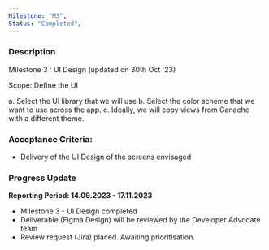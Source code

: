 ```yaml
---
Milestone: "M3",
Status: "Completed",
---
```

<!--lang:en--> 
### Description

Milestone 3 : UI Design (updated on 30th Oct '23)

Scope: Define the UI

a. Select the UI library that we will use 
b. Select the color scheme that we want to use across the app. 
c. Ideally, we will copy views from Ganache with a different theme.

### Acceptance Criteria:

- Delivery of the UI Design of the screens envisaged

### Progress Update

**Reporting Period: 14.09.2023 - 17.11.2023**
- Milestone 3 - UI Design completed
- Deliverable (Figma Design) will be reviewed by the Developer Advocate team
- Review request (Jira) placed. Awaiting prioritisation. 
